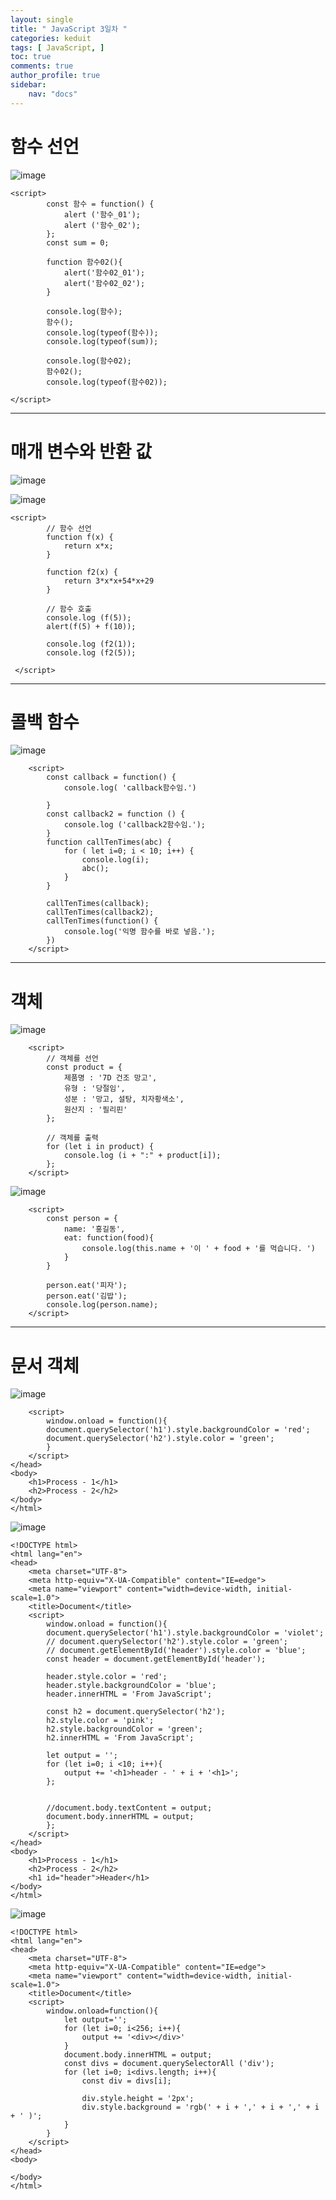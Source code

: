 ```yaml
---
layout: single
title: " JavaScript 3일차 "
categories: keduit
tags: [ JavaScript, ]
toc: true 
comments: true
author_profile: true
sidebar:
    nav: "docs"
---
```


# 함수 선언

![image](https://user-images.githubusercontent.com/128279031/231617633-01a718fd-f8f2-40ed-a921-7460014e2b1b.png)

```
<script>
        const 함수 = function() {
            alert ('함수_01');
            alert ('함수_02');
        };
        const sum = 0;

        function 함수02(){
            alert('함수02_01');
            alert('함수02_02');
        }

        console.log(함수);
        함수();
        console.log(typeof(함수));
        console.log(typeof(sum));

        console.log(함수02);
        함수02();
        console.log(typeof(함수02));

</script>
```

---

# 매개 변수와 반환 값

![image](https://user-images.githubusercontent.com/128279031/231616227-e73f125c-8d39-4a0b-b4f1-45ffacd296b8.png)

![image](https://user-images.githubusercontent.com/128279031/231617192-cc75bd17-10b0-41a4-9e18-08075bf4ea24.png)

```
<script>
        // 함수 선언
        function f(x) {
            return x*x;
        }

        function f2(x) {
            return 3*x*x+54*x+29
        }

        // 함수 호출
        console.log (f(5));
        alert(f(5) + f(10));

        console.log (f2(1));
        console.log (f2(5));
        
 </script>
```

---

# 콜백 함수

![image](https://user-images.githubusercontent.com/128279031/231620236-de4fa6d8-1b2f-4ab2-af6c-7fffedc8ca8d.png)

```
    <script>
        const callback = function() {
            console.log( 'callback함수임.')

        }
        const callback2 = function () {
            console.log ('callback2함수임.');
        }
        function callTenTimes(abc) {
            for ( let i=0; i < 10; i++) {
                console.log(i);
                abc();
            }
        }

        callTenTimes(callback);
        callTenTimes(callback2);
        callTenTimes(function() {
            console.log('익명 함수를 바로 넣음.');
        })
    </script>
```

---

# 객체

![image](https://user-images.githubusercontent.com/128279031/231622429-e8a85618-acd9-4419-b98d-c2ddb8cb4c2a.png)


```
    <script>
        // 객체를 선언
        const product = {
            제품명 : '7D 건조 망고',
            유형 : '당절임',
            성분 : '망고, 설탕, 치자황색소',
            원산지 : '필리핀'
        };

        // 객체를 출력
        for (let i in product) {
            console.log (i + ":" + product[i]);
        };
    </script>
```


![image](https://user-images.githubusercontent.com/128279031/231623524-0fd05995-ccea-4052-b835-65ca127a118f.png)

```
    <script>
        const person = {
            name: '홍길동',
            eat: function(food){
                console.log(this.name + '이 ' + food + '를 먹습니다. ')
            }
        }

        person.eat('피자');
        person.eat('김밥');
        console.log(person.name); 
    </script>
```

---

# 문서 객체

![image](https://user-images.githubusercontent.com/128279031/231625930-1698422c-871f-4ee8-adf3-9f974d14667f.png)

```
    <script>
        window.onload = function(){        
        document.querySelector('h1').style.backgroundColor = 'red';
        document.querySelector('h2').style.color = 'green';
        }
    </script>
</head>
<body>
    <h1>Process - 1</h1>
    <h2>Process - 2</h2>
</body>
</html>
```

![image](https://user-images.githubusercontent.com/128279031/231633737-38a24c18-70fa-4a97-a757-5793672bd448.png)

```
<!DOCTYPE html>
<html lang="en">
<head>
    <meta charset="UTF-8">
    <meta http-equiv="X-UA-Compatible" content="IE=edge">
    <meta name="viewport" content="width=device-width, initial-scale=1.0">
    <title>Document</title>
    <script>
        window.onload = function(){        
        document.querySelector('h1').style.backgroundColor = 'violet';
        // document.querySelector('h2').style.color = 'green';
        // document.getElementById('header').style.color = 'blue'; 
        const header = document.getElementById('header');
        
        header.style.color = 'red';
        header.style.backgroundColor = 'blue';
        header.innerHTML = 'From JavaScript';

        const h2 = document.querySelector('h2');
        h2.style.color = 'pink';
        h2.style.backgroundColor = 'green';
        h2.innerHTML = 'From JavaScript';

        let output = '';
        for (let i=0; i <10; i++){
            output += '<h1>header - ' + i + '<h1>';
        }; 
        

        //document.body.textContent = output;
        document.body.innerHTML = output;
        };
    </script>
</head>
<body>
    <h1>Process - 1</h1>
    <h2>Process - 2</h2>
    <h1 id="header">Header</h1>
</body>
</html>
```
![image](https://user-images.githubusercontent.com/128279031/231637163-13feb95d-7116-40cc-a992-aa6e36fa34db.png)

```
<!DOCTYPE html>
<html lang="en">
<head>
    <meta charset="UTF-8">
    <meta http-equiv="X-UA-Compatible" content="IE=edge">
    <meta name="viewport" content="width=device-width, initial-scale=1.0">
    <title>Document</title>
    <script>
        window.onload=function(){
            let output='';
            for (let i=0; i<256; i++){
                output += '<div></div>'
            }
            document.body.innerHTML = output;
            const divs = document.querySelectorAll ('div');
            for (let i=0; i<divs.length; i++){
                const div = divs[i];

                div.style.height = '2px';
                div.style.background = 'rgb(' + i + ',' + i + ',' + i + ' )';
            }
        }
    </script>
</head>
<body>
    
</body>
</html>
```


